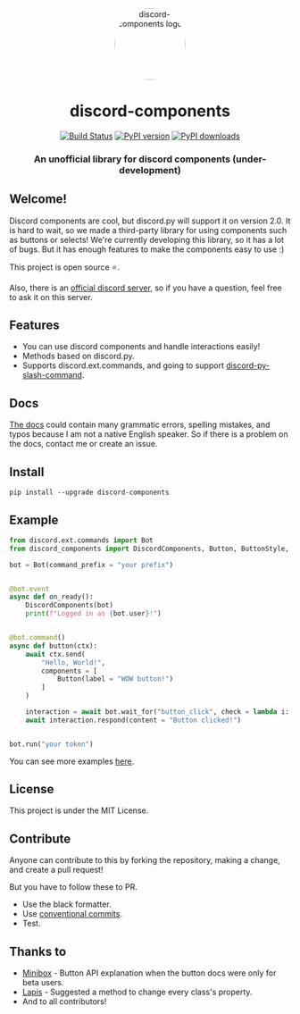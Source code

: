 <div align="center">
    <a href="https://pypi.org/project/discord-components"><img src="https://raw.githubusercontent.com/kiki7000/discord.py-components/master/.github/logo.png" alt="discord-components logo" height="128" style="border-radius: 50%"></a>
    <div>
        <h1>discord-components</h1>
    </div>
    <div>
        <a href="https://travis-ci.com/kiki7000/discord.py-components"><img src="https://travis-ci.com/kiki7000/discord.py-components.svg?branch=master" alt="Build Status"></a>
        <a href="https://pypi.org/project/discord-components"><img src="https://badge.fury.io/py/discord-components.svg" alt="PyPI version"></a>
        <a href="https://pypi.org/project/discord-components"><img src="https://img.shields.io/pypi/dm/discord-components" alt="PyPI downloads"></a>
    </div>
    <div>
        <h3>An unofficial library for discord components (under-development)</h3>
    </div>
</div>

## Welcome!
Discord components are cool, but discord.py will support it on version 2.0. It is hard to wait, so we made a third-party library for using components such as buttons or selects!  We're currently developing this library, so it has a lot of bugs. But it has enough features to make the components easy to use :)

This project is open source ⭐.

Also, there is an [official discord server](https://discord.gg/pKM6stqPxS), so if you have a question, feel free to ask it on this server.

## Features
+ You can use discord components and handle interactions easily!
+ Methods based on discord.py.
+ Supports discord.ext.commands, and going to support [discord-py-slash-command](https://discord-py-slash-command.readthedocs.io/en/latest/).

## Docs
[The docs](https://devkiki7000.gitbook.io/discord-components/) could contain many grammatic errors, spelling mistakes, and typos because I am not a native English speaker. So if there is a problem on the docs, contact me or create an issue.

## Install
```
pip install --upgrade discord-components
```

## Example
```py
from discord.ext.commands import Bot
from discord_components import DiscordComponents, Button, ButtonStyle, InteractionType

bot = Bot(command_prefix = "your prefix")


@bot.event
async def on_ready():
    DiscordComponents(bot)
    print(f"Logged in as {bot.user}!")


@bot.command()
async def button(ctx):
    await ctx.send(
        "Hello, World!",
        components = [
            Button(label = "WOW button!")
        ]
    )

    interaction = await bot.wait_for("button_click", check = lambda i: i.component.label.startswith("WOW"))
    await interaction.respond(content = "Button clicked!")


bot.run("your token")
```
You can see more examples [here](https://github.com/kiki7000/discord.py-components/tree/master/examples).

## License
This project is under the MIT License.

## Contribute
Anyone can contribute to this by forking the repository, making a change, and create a pull request!

But you have to follow these to PR.
+ Use the black formatter.
+ Use [conventional commits](https://www.conventionalcommits.org/en/v1.0.0/).
+ Test.

## Thanks to
+ [Minibox](https://github.com/minibox24) - Button API explanation when the button docs were only for beta users.
+ [Lapis](https://github.com/Lapis0875) - Suggested a method to change every class's property.
+ And to all contributors!
